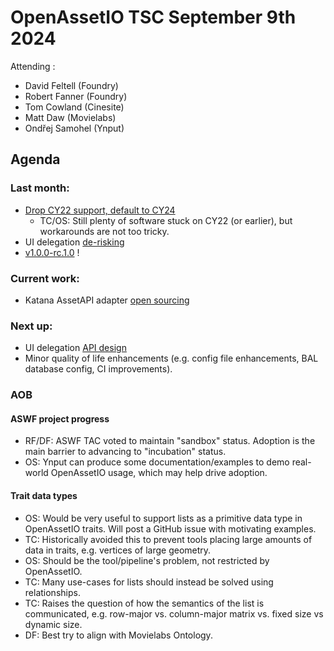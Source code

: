 # OpenAssetIO TSC September 9th 2024

Attending : 
- David Feltell (Foundry)
- Robert Fanner (Foundry)
- Tom Cowland (Cinesite)
- Matt Daw (Movielabs)
- Ondřej Samohel (Ynput)

## Agenda

### Last month: 
  - [Drop CY22 support, default to CY24](https://github.com/OpenAssetIO/OpenAssetIO/issues/1351)
    - TC/OS: Still plenty of software stuck on CY22 (or earlier), but
      workarounds are not too tricky.
  - UI delegation [de-risking](https://github.com/OpenAssetIO/OpenAssetIO/issues/1367) 
  - [v1.0.0-rc.1.0](https://github.com/OpenAssetIO/OpenAssetIO/releases/tag/v1.0.0-rc.1.0) !

### Current work: 
  - Katana AssetAPI adapter [open sourcing](https://github.com/OpenAssetIO/OpenAssetIO/issues/1346)

### Next up:
  - UI delegation [API design](https://github.com/OpenAssetIO/OpenAssetIO/issues/1302)
  - Minor quality of life enhancements (e.g. config file enhancements,
    BAL database config, CI improvements).

### AOB

  #### ASWF project progress

  - RF/DF: ASWF TAC voted to maintain "sandbox" status. Adoption is the
    main barrier to advancing to "incubation" status.
  - OS: Ynput can produce some documentation/examples to demo real-world
    OpenAssetIO usage, which may help drive adoption.

  #### Trait data types
  
  - OS: Would be very useful to support lists as a primitive data type
    in OpenAssetIO traits. Will post a GitHub issue with motivating 
    examples.
  - TC: Historically avoided this to prevent tools placing large amounts
    of data in traits, e.g. vertices of large geometry. 
  - OS: Should be the tool/pipeline's problem, not restricted by
    OpenAssetIO.
  - TC: Many use-cases for lists should instead be solved using
    relationships.
  - TC: Raises the question of how the semantics of the list is
    communicated, e.g. row-major vs. column-major matrix vs. fixed size
    vs dynamic size.
  - DF: Best try to align with Movielabs Ontology.
  
